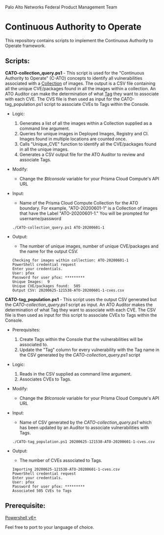 Palo Alto Networks Federal Product Management Team

# Continuous Authority to Operate

This repository contains scripts to implement the Continuous Authority to Operate framework.

## Scripts:
**CATO-collection_query.ps1** - This script is used for the "Continuous Authority to Operate" (C-ATO) concepts to identify all vulnerabilities associated with a [Collection](https://docs.paloaltonetworks.com/prisma/prisma-cloud/20-04/prisma-cloud-compute-edition-admin/configure/collections.html) of images. The output is a CSV file containing all the unique CVE/packages found in all the images within a collection. An ATO Auditor can make the determination of what [Tag](https://docs.paloaltonetworks.com/prisma/prisma-cloud/20-04/prisma-cloud-compute-edition-admin/configure/tags.html) they want to associate with each CVE. The CVS file is then used as input for the CATO-tag_population.ps1 script to associate CVEs to Tags within the Console.

  * Logic:
    1. Generates a list of all the images within a Collection supplied as a command line argument.
    2. Queries for unique images in Deployed Images, Registry and CI. Images found in multiple locations are counted once.
    3. Calls "Unique_CVE" function to identify all the CVE/packages found in all the unique images.
    4. Generates a CSV output file for the ATO Auditor to review and associate Tags.


  * Modify:
    * Change the _$tlconsole_ variable for your Prisma Cloud Compute's API URL


  * Input:
    * Name of the Prisma Cloud Compute Collection for the ATO boundary. For example, "ATO-20200601-1" is a Collection of images that have the Label "ATO-20200601-1." You will be prompted for username/password
    ```
    ./CATO-collection_query.ps1 ATO-20200601-1
    ```


  * Output:
    * The number of unique images, number of unique CVE/packages and the name for the output CSV.
    ```
    Checking for images within collection: ATO-20200601-1
    PowerShell credential request
    Enter your credentials.
    User: pfox
    Password for user pfox: *********
    Unique Images:  9
    Unique CVE/packages found:  505
    Output CSV: 20200625-121538-ATO-20200601-1-cves.csv
    ```



**CATO-tag_population.ps1** - This script uses the output CSV generated but the _CATO-collection_query.ps1_ script as input. An ATO Auditor makes the determination of what Tag they want to associate with each CVE. The CSV file is then used as input for this script to associate CVEs to Tags within the Console.

  * Prerequisites:
    1. Create Tags within the Console that the vulnerabilities will be associated to.
    2. Update the "Tag" column for every vulnerability with the Tag name in the CSV generated by the _CATO-collection_query.ps1_ script


  * Logic:
    1. Reads in the CSV supplied as command lime argument.
    2. Associates CVEs to Tags.


  * Modify:
    * Change the _$tlconsole_ variable for your Prisma Cloud Compute's API URL

  * Input:
      * Name of CSV generated by the _CATO-collection_query.ps1_ which has been updated by an Auditor to associate vulnerabilities with Tags.
      ```
      ./CATO-tag_population.ps1 20200625-121538-ATO-20200601-1-cves.csv
      ```

  * Output:
    * The number of CVEs associated to Tags.
    ```
    Importing 20200625-121538-ATO-20200601-1-cves.csv
    PowerShell credential request
    Enter your credentials.
    User: pfox
    Password for user pfox: *********
    Associated 505 CVEs to Tags
    ```

## Prerequisite:
[Powershell v6+](https://docs.microsoft.com/en-us/powershell/scripting/install/installing-powershell?view=powershell-7)

Feel free to port to your language of choice.
